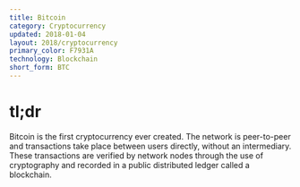 ```yaml
---
title: Bitcoin
category: Cryptocurrency
updated: 2018-01-04
layout: 2018/cryptocurrency
primary_color: F7931A
technology: Blockchain
short_form: BTC
---
```


# tl;dr

Bitcoin is the first cryptocurrency ever created.
The network is peer-to-peer and transactions take place between users directly, without an intermediary. These transactions are verified by network nodes through the use of cryptography and recorded in a public distributed ledger called a blockchain.